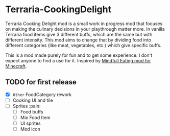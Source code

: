 # Terraria-CookingDelight
Terraria Cooking Delight mod is a small work in progress mod that focuses on making the culinary decisions in your playthrough matter more.
In vanilla Terraria food items give 3 different buffs, which are the same but with different intensity. This mod aims to change that by dividing food into different categories (like meat, vegetables, etc.) which give specific buffs.

This is a mod made purely for fun and to get some experience. I don't expect anyone to find a use for it. Inspired by [Mindfull Eating mod for Minecraft](https://youtu.be/NN8Vgj4wrFw?si=eObRdqSU6uKlCD8y).

## TODO for first release
- [x] `Other` FoodCategory rework 
- [ ] Cooking UI and tile
- [ ] Sprites :pain:
    - [ ] Food buffs
    - [ ] Mix Food Item
    - [ ] UI sprites
    - [ ] Mod icon
